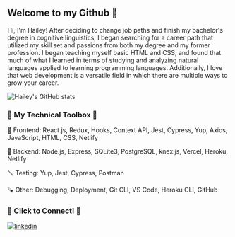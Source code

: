 ## Welcome to my Github 👋   

Hi, I'm Hailey! After deciding to change job paths and finish my bachelor's degree in cognitive linguistics, I began searching for a career path that utilized my skill set and passions from both my degree and my former profession. I began teaching myself basic HTML and CSS, and found that much of what I learned in terms of studying and analyzing natural languages applied to learning programming languages. Additionally, I love that web development is a versatile field in which there are multiple ways to grow your career. 

![Hailey's GitHub stats](https://github-readme-stats.vercel.app/api?username=magoha01&show_icons=true&theme=tokyonight)


### 🧰 My Technical Toolbox 🧰

🔨 Frontend: React.js, Redux, Hooks, Context API, Jest, Cypress, Yup, Axios, JavaScript, HTML, CSS, Netlify  <br> 

🔧 Backend: Node.js, Express, SQLite3, PostgreSQL, knex.js, Vercel, Heroku, Netlify <br> 

🪛 Testing:  Yup, Jest, Cypress, Postman <br> 

🪚 Other: Debugging, Deployment, Git CLI, VS Code, Heroku CLI, GitHub  <br>

### 🔗 Click to Connect! 🔗

[![linkedin](https://img.icons8.com/fluency/96/linkedin.png)][1]

[1]: http://www.linkedin.com/in/hailey-magoline

<!--
**magoha01/magoha01** is a ✨ _special_ ✨ repository because its `README.md` (this file) appears on your GitHub profile.

Here are some ideas to get you started:

- 🔭 I’m currently working on ...
- 🌱 I’m currently learning ...
- 👯 I’m looking to collaborate on ...
- 🤔 I’m looking for help with ...
- 💬 Ask me about ...

- 😄 Pronouns: ...
- ⚡ Fun fact: ...
-->
